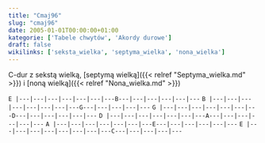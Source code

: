 ```yaml
---
title: "Cmaj96"
slug: "cmaj96"
date: 2005-01-01T00:00:00+01:00
kategorie: ['Tabele chwytów', 'Akordy durowe']
draft: false
wikilinks: ['seksta_wielka', 'septyma_wielka', 'nona_wielka']
---
```

C-dur z sekstą wielką<!-- link nie odnosił się do niczego -->, [septymą
wielką]({{< relref "Septyma_wielka.md" >}}) i [noną
wielką]({{< relref "Nona_wielka.md" >}})

`E |---|---|---|---|---|---|---B---|---|---|---|---|---`
`B |---|---|---|---|---|---|---|---G---|---|---|---|---`
`G |---|---|---|---|---|---|---D---|---|---|---|---|---`
`D |---|---|---|---|---|---|---A---|---|---|---|---|---`
`A |---|---|---|---|---|---|---E---|---|---|---|---|---`
`E |---|---|---|---|---|---|---|---C---|---|---|---|---`


